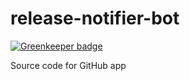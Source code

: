 # release-notifier-bot

[![Greenkeeper badge](https://badges.greenkeeper.io/release-notifier/release-notifier.svg)](https://greenkeeper.io/)

Source code for GitHub app
